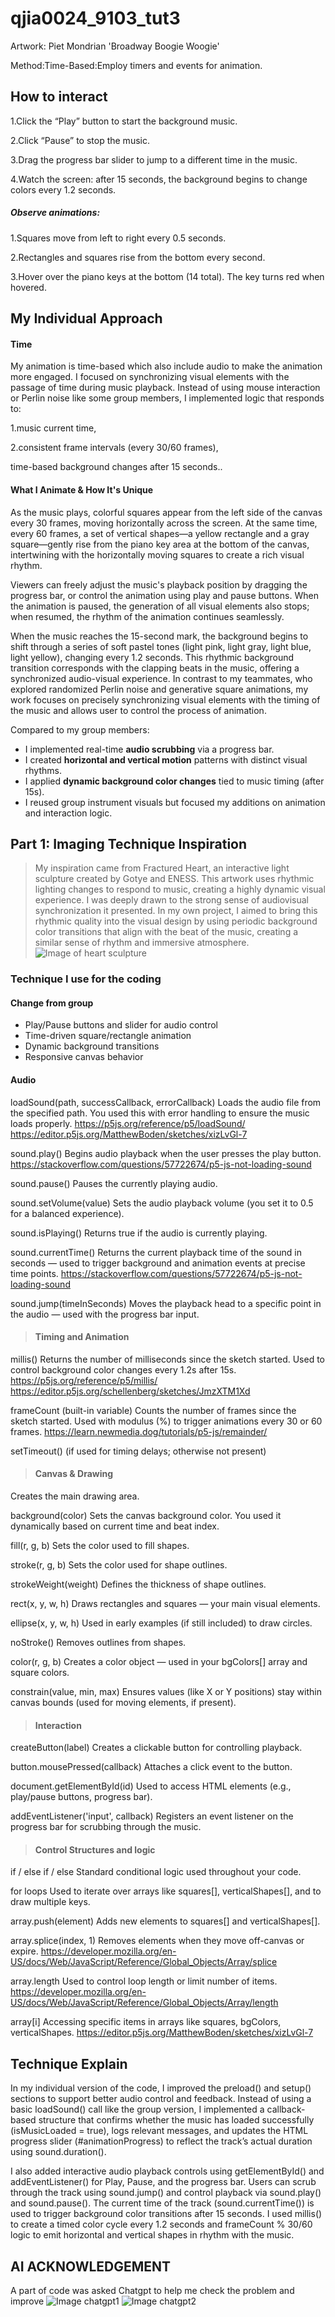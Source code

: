 # qjia0024_9103_tut3
Artwork: Piet Mondrian 'Broadway Boogie Woogie'

Method:Time-Based:Employ timers and events for animation.

## How to interact
1.Click the “Play” button to start the background music.

2.Click “Pause” to stop the music.

3.Drag the progress bar slider to jump to a different time in the music.

4.Watch the screen: after 15 seconds, the background begins to change colors every 1.2 seconds.

##### Observe animations:

1.Squares move from left to right every 0.5 seconds.

2.Rectangles and squares rise from the bottom every second.

3.Hover over the piano keys at the bottom (14 total). The key turns red when hovered.

## My Individual Approach
#### Time
My animation is time-based which also include audio to make the animation more engaged. I focused on synchronizing visual elements with the passage of time during music playback. Instead of using mouse interaction or Perlin noise like some group members, I implemented logic that responds to:

1.music current time,

2.consistent frame intervals (every 30/60 frames),

   time-based background changes after 15 seconds..
#### What I Animate & How It's Unique
As the music plays, colorful squares appear from the left side of the canvas every 30 frames, moving horizontally across the screen. At the same time, every 60 frames, a set of vertical shapes—a yellow rectangle and a gray square—gently rise from the piano key area at the bottom of the canvas, intertwining with the horizontally moving squares to create a rich visual rhythm.

Viewers can freely adjust the music's playback position by dragging the progress bar, or control the animation using play and pause buttons. When the animation is paused, the generation of all visual elements also stops; when resumed, the rhythm of the animation continues seamlessly.

When the music reaches the 15-second mark, the background begins to shift through a series of soft pastel tones (light pink, light gray, light blue, light yellow), changing every 1.2 seconds. This rhythmic background transition corresponds with the clapping beats in the music, offering a synchronized audio-visual experience.  In contrast to my teammates, who explored randomized Perlin noise and generative square animations, my work focuses on precisely synchronizing visual elements with the timing of the music and allows user to control the process of animation.

Compared to my group members:
- I implemented real-time **audio scrubbing** via a progress bar.
- I created **horizontal and vertical motion** patterns with distinct visual rhythms.
- I applied **dynamic background color changes** tied to music timing (after 15s).
- I reused group instrument visuals but focused my additions on animation and interaction logic.

## Part 1: Imaging Technique Inspiration
>My inspiration came from Fractured Heart, an interactive light sculpture created by Gotye and ENESS. This artwork uses rhythmic lighting changes to respond to music, creating a highly dynamic visual experience. I was deeply drawn to the strong sense of audiovisual synchronization it presented. In my own project, I aimed to bring this rhythmic quality into the visual design by using periodic background color transitions that align with the beat of the music, creating a similar sense of rhythm and immersive atmosphere.
![Image of heart sculpture](assets/Fractured_Heart_in_action.jpg)

### Technique I use for the coding
#### Change from group
  - Play/Pause buttons and slider for audio control
  - Time-driven square/rectangle animation
  - Dynamic background transitions
  - Responsive canvas behavior
#### Audio

loadSound(path, successCallback, errorCallback)
Loads the audio file from the specified path. You used this with error handling to ensure the music loads properly.
https://p5js.org/reference/p5/loadSound/
https://editor.p5js.org/MatthewBoden/sketches/xizLvGl-7

sound.play()
Begins audio playback when the user presses the play button.
https://stackoverflow.com/questions/57722674/p5-js-not-loading-sound

sound.pause()
Pauses the currently playing audio.

sound.setVolume(value)
Sets the audio playback volume (you set it to 0.5 for a balanced experience).

sound.isPlaying()
Returns true if the audio is currently playing.

sound.currentTime()
Returns the current playback time of the sound in seconds — used to trigger background and animation events at precise time points.
https://stackoverflow.com/questions/57722674/p5-js-not-loading-sound

sound.jump(timeInSeconds)
Moves the playback head to a specific point in the audio — used with the progress bar input.

>#### Timing and Animation
millis()
Returns the number of milliseconds since the sketch started. Used to control background color changes every 1.2s after 15s.
https://p5js.org/reference/p5/millis/
https://editor.p5js.org/schellenberg/sketches/JmzXTM1Xd

frameCount (built-in variable)
Counts the number of frames since the sketch started. Used with modulus (%) to trigger animations every 30 or 60 frames.
https://learn.newmedia.dog/tutorials/p5-js/remainder/

setTimeout() (if used for timing delays; otherwise not present)

>#### Canvas & Drawing
Creates the main drawing area.

background(color)
Sets the canvas background color. You used it dynamically based on current time and beat index.

fill(r, g, b)
Sets the color used to fill shapes.

stroke(r, g, b)
Sets the color used for shape outlines.

strokeWeight(weight)
Defines the thickness of shape outlines.

rect(x, y, w, h)
Draws rectangles and squares — your main visual elements.

ellipse(x, y, w, h)
Used in early examples (if still included) to draw circles.

noStroke()
Removes outlines from shapes.

color(r, g, b)
Creates a color object — used in your bgColors[] array and square colors.

constrain(value, min, max)
Ensures values (like X or Y positions) stay within canvas bounds (used for moving elements, if present).

>#### Interaction
createButton(label)
Creates a clickable button for controlling playback.

button.mousePressed(callback)
Attaches a click event to the button.

document.getElementById(id)
Used to access HTML elements (e.g., play/pause buttons, progress bar).

addEventListener('input', callback)
Registers an event listener on the progress bar for scrubbing through the music.

>#### Control Structures and logic
if / else if / else
Standard conditional logic used throughout your code.

for loops
Used to iterate over arrays like squares[], verticalShapes[], and to draw multiple keys.

array.push(element)
Adds new elements to squares[] and verticalShapes[].


array.splice(index, 1)
Removes elements when they move off-canvas or expire.
https://developer.mozilla.org/en-US/docs/Web/JavaScript/Reference/Global_Objects/Array/splice

array.length
Used to control loop length or limit number of items.
https://developer.mozilla.org/en-US/docs/Web/JavaScript/Reference/Global_Objects/Array/length

array[i]
Accessing specific items in arrays like squares, bgColors, verticalShapes.
https://editor.p5js.org/MatthewBoden/sketches/xizLvGl-7


## Technique Explain
In my individual version of the code, I improved the preload() and setup() sections to support better audio control and feedback. Instead of using a basic loadSound() call like the group version, I implemented a callback-based structure that confirms whether the music has loaded successfully (isMusicLoaded = true), logs relevant messages, and updates the HTML progress slider (#animationProgress) to reflect the track’s actual duration using sound.duration().

I also added interactive audio playback controls using getElementById() and addEventListener() for Play, Pause, and the progress bar. Users can scrub through the track using sound.jump() and control playback via sound.play() and sound.pause(). The current time of the track (sound.currentTime()) is used to trigger background color transitions after 15 seconds. I used millis() to create a timed color cycle every 1.2 seconds and frameCount % 30/60 logic to emit horizontal and vertical shapes in rhythm with the music.

## AI ACKNOWLEDGEMENT
A part of code was asked Chatgpt to help me check the problem and improve
![Image chatgpt1](assets/chatgpt1.jpg)
![Image chatgpt2](assets/chatgpt2.jpg)



